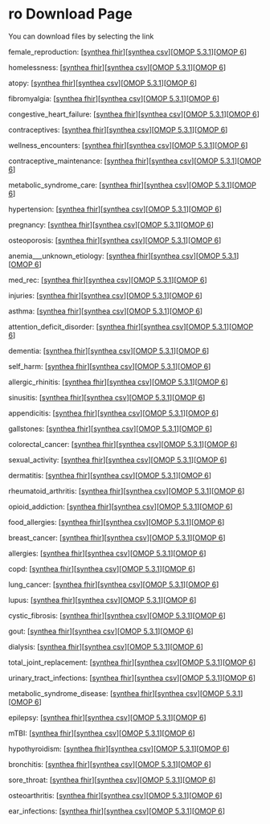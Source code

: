 # ro Download Page #
You can download files by selecting the link

female_reproduction: [[synthea fhir](https://github.com/science-automation/healthcare-europe-sample/raw/ro/ro/female_reproduction_synthea_fhir.zip)][[synthea csv](https://github.com/science-automation/healthcare-europe-sample/raw/ro/ro/female_reproduction_synthea_csv.zip)][[OMOP 5.3.1](https://github.com/science-automation/healthcare-europe-sample/raw/ro/ro/female_reproduction_omop_531.zip)][[OMOP 6](https://github.com/science-automation/healthcare-europe-sample/raw/ro/ro/female_reproduction_omop_6.zip)]

homelessness: [[synthea fhir](https://github.com/science-automation/healthcare-europe-sample/raw/ro/ro/homelessness_synthea_fhir.zip)][[synthea csv](https://github.com/science-automation/healthcare-europe-sample/raw/ro/ro/homelessness_synthea_csv.zip)][[OMOP 5.3.1](https://github.com/science-automation/healthcare-europe-sample/raw/ro/ro/homelessness_omop_531.zip)][[OMOP 6](https://github.com/science-automation/healthcare-europe-sample/raw/ro/ro/homelessness_omop_6.zip)]

atopy: [[synthea fhir](https://github.com/science-automation/healthcare-europe-sample/raw/ro/ro/atopy_synthea_fhir.zip)][[synthea csv](https://github.com/science-automation/healthcare-europe-sample/raw/ro/ro/atopy_synthea_csv.zip)][[OMOP 5.3.1](https://github.com/science-automation/healthcare-europe-sample/raw/ro/ro/atopy_omop_531.zip)][[OMOP 6](https://github.com/science-automation/healthcare-europe-sample/raw/ro/ro/atopy_omop_6.zip)]

fibromyalgia: [[synthea fhir](https://github.com/science-automation/healthcare-europe-sample/raw/ro/ro/fibromyalgia_synthea_fhir.zip)][[synthea csv](https://github.com/science-automation/healthcare-europe-sample/raw/ro/ro/fibromyalgia_synthea_csv.zip)][[OMOP 5.3.1](https://github.com/science-automation/healthcare-europe-sample/raw/ro/ro/fibromyalgia_omop_531.zip)][[OMOP 6](https://github.com/science-automation/healthcare-europe-sample/raw/ro/ro/fibromyalgia_omop_6.zip)]

congestive_heart_failure: [[synthea fhir](https://github.com/science-automation/healthcare-europe-sample/raw/ro/ro/congestive_heart_failure_synthea_fhir.zip)][[synthea csv](https://github.com/science-automation/healthcare-europe-sample/raw/ro/ro/congestive_heart_failure_synthea_csv.zip)][[OMOP 5.3.1](https://github.com/science-automation/healthcare-europe-sample/raw/ro/ro/congestive_heart_failure_omop_531.zip)][[OMOP 6](https://github.com/science-automation/healthcare-europe-sample/raw/ro/ro/congestive_heart_failure_omop_6.zip)]

contraceptives: [[synthea fhir](https://github.com/science-automation/healthcare-europe-sample/raw/ro/ro/contraceptives_synthea_fhir.zip)][[synthea csv](https://github.com/science-automation/healthcare-europe-sample/raw/ro/ro/contraceptives_synthea_csv.zip)][[OMOP 5.3.1](https://github.com/science-automation/healthcare-europe-sample/raw/ro/ro/contraceptives_omop_531.zip)][[OMOP 6](https://github.com/science-automation/healthcare-europe-sample/raw/ro/ro/contraceptives_omop_6.zip)]

wellness_encounters: [[synthea fhir](https://github.com/science-automation/healthcare-europe-sample/raw/ro/ro/wellness_encounters_synthea_fhir.zip)][[synthea csv](https://github.com/science-automation/healthcare-europe-sample/raw/ro/ro/wellness_encounters_synthea_csv.zip)][[OMOP 5.3.1](https://github.com/science-automation/healthcare-europe-sample/raw/ro/ro/wellness_encounters_omop_531.zip)][[OMOP 6](https://github.com/science-automation/healthcare-europe-sample/raw/ro/ro/wellness_encounters_omop_6.zip)]

contraceptive_maintenance: [[synthea fhir](https://github.com/science-automation/healthcare-europe-sample/raw/ro/ro/contraceptive_maintenance_synthea_fhir.zip)][[synthea csv](https://github.com/science-automation/healthcare-europe-sample/raw/ro/ro/contraceptive_maintenance_synthea_csv.zip)][[OMOP 5.3.1](https://github.com/science-automation/healthcare-europe-sample/raw/ro/ro/contraceptive_maintenance_omop_531.zip)][[OMOP 6](https://github.com/science-automation/healthcare-europe-sample/raw/ro/ro/contraceptive_maintenance_omop_6.zip)]

metabolic_syndrome_care: [[synthea fhir](https://github.com/science-automation/healthcare-europe-sample/raw/ro/ro/metabolic_syndrome_care_synthea_fhir.zip)][[synthea csv](https://github.com/science-automation/healthcare-europe-sample/raw/ro/ro/metabolic_syndrome_care_synthea_csv.zip)][[OMOP 5.3.1](https://github.com/science-automation/healthcare-europe-sample/raw/ro/ro/metabolic_syndrome_care_omop_531.zip)][[OMOP 6](https://github.com/science-automation/healthcare-europe-sample/raw/ro/ro/metabolic_syndrome_care_omop_6.zip)]

hypertension: [[synthea fhir](https://github.com/science-automation/healthcare-europe-sample/raw/ro/ro/hypertension_synthea_fhir.zip)][[synthea csv](https://github.com/science-automation/healthcare-europe-sample/raw/ro/ro/hypertension_synthea_csv.zip)][[OMOP 5.3.1](https://github.com/science-automation/healthcare-europe-sample/raw/ro/ro/hypertension_omop_531.zip)][[OMOP 6](https://github.com/science-automation/healthcare-europe-sample/raw/ro/ro/hypertension_omop_6.zip)]

pregnancy: [[synthea fhir](https://github.com/science-automation/healthcare-europe-sample/raw/ro/ro/pregnancy_synthea_fhir.zip)][[synthea csv](https://github.com/science-automation/healthcare-europe-sample/raw/ro/ro/pregnancy_synthea_csv.zip)][[OMOP 5.3.1](https://github.com/science-automation/healthcare-europe-sample/raw/ro/ro/pregnancy_omop_531.zip)][[OMOP 6](https://github.com/science-automation/healthcare-europe-sample/raw/ro/ro/pregnancy_omop_6.zip)]

osteoporosis: [[synthea fhir](https://github.com/science-automation/healthcare-europe-sample/raw/ro/ro/osteoporosis_synthea_fhir.zip)][[synthea csv](https://github.com/science-automation/healthcare-europe-sample/raw/ro/ro/osteoporosis_synthea_csv.zip)][[OMOP 5.3.1](https://github.com/science-automation/healthcare-europe-sample/raw/ro/ro/osteoporosis_omop_531.zip)][[OMOP 6](https://github.com/science-automation/healthcare-europe-sample/raw/ro/ro/osteoporosis_omop_6.zip)]

anemia___unknown_etiology: [[synthea fhir](https://github.com/science-automation/healthcare-europe-sample/raw/ro/ro/anemia___unknown_etiology_synthea_fhir.zip)][[synthea csv](https://github.com/science-automation/healthcare-europe-sample/raw/ro/ro/anemia___unknown_etiology_synthea_csv.zip)][[OMOP 5.3.1](https://github.com/science-automation/healthcare-europe-sample/raw/ro/ro/anemia___unknown_etiology_omop_531.zip)][[OMOP 6](https://github.com/science-automation/healthcare-europe-sample/raw/ro/ro/anemia___unknown_etiology_omop_6.zip)]

med_rec: [[synthea fhir](https://github.com/science-automation/healthcare-europe-sample/raw/ro/ro/med_rec_synthea_fhir.zip)][[synthea csv](https://github.com/science-automation/healthcare-europe-sample/raw/ro/ro/med_rec_synthea_csv.zip)][[OMOP 5.3.1](https://github.com/science-automation/healthcare-europe-sample/raw/ro/ro/med_rec_omop_531.zip)][[OMOP 6](https://github.com/science-automation/healthcare-europe-sample/raw/ro/ro/med_rec_omop_6.zip)]

injuries: [[synthea fhir](https://github.com/science-automation/healthcare-europe-sample/raw/ro/ro/injuries_synthea_fhir.zip)][[synthea csv](https://github.com/science-automation/healthcare-europe-sample/raw/ro/ro/injuries_synthea_csv.zip)][[OMOP 5.3.1](https://github.com/science-automation/healthcare-europe-sample/raw/ro/ro/injuries_omop_531.zip)][[OMOP 6](https://github.com/science-automation/healthcare-europe-sample/raw/ro/ro/injuries_omop_6.zip)]

asthma: [[synthea fhir](https://github.com/science-automation/healthcare-europe-sample/raw/ro/ro/asthma_synthea_fhir.zip)][[synthea csv](https://github.com/science-automation/healthcare-europe-sample/raw/ro/ro/asthma_synthea_csv.zip)][[OMOP 5.3.1](https://github.com/science-automation/healthcare-europe-sample/raw/ro/ro/asthma_omop_531.zip)][[OMOP 6](https://github.com/science-automation/healthcare-europe-sample/raw/ro/ro/asthma_omop_6.zip)]

attention_deficit_disorder: [[synthea fhir](https://github.com/science-automation/healthcare-europe-sample/raw/ro/ro/attention_deficit_disorder_synthea_fhir.zip)][[synthea csv](https://github.com/science-automation/healthcare-europe-sample/raw/ro/ro/attention_deficit_disorder_synthea_csv.zip)][[OMOP 5.3.1](https://github.com/science-automation/healthcare-europe-sample/raw/ro/ro/attention_deficit_disorder_omop_531.zip)][[OMOP 6](https://github.com/science-automation/healthcare-europe-sample/raw/ro/ro/attention_deficit_disorder_omop_6.zip)]

dementia: [[synthea fhir](https://github.com/science-automation/healthcare-europe-sample/raw/ro/ro/dementia_synthea_fhir.zip)][[synthea csv](https://github.com/science-automation/healthcare-europe-sample/raw/ro/ro/dementia_synthea_csv.zip)][[OMOP 5.3.1](https://github.com/science-automation/healthcare-europe-sample/raw/ro/ro/dementia_omop_531.zip)][[OMOP 6](https://github.com/science-automation/healthcare-europe-sample/raw/ro/ro/dementia_omop_6.zip)]

self_harm: [[synthea fhir](https://github.com/science-automation/healthcare-europe-sample/raw/ro/ro/self_harm_synthea_fhir.zip)][[synthea csv](https://github.com/science-automation/healthcare-europe-sample/raw/ro/ro/self_harm_synthea_csv.zip)][[OMOP 5.3.1](https://github.com/science-automation/healthcare-europe-sample/raw/ro/ro/self_harm_omop_531.zip)][[OMOP 6](https://github.com/science-automation/healthcare-europe-sample/raw/ro/ro/self_harm_omop_6.zip)]

allergic_rhinitis: [[synthea fhir](https://github.com/science-automation/healthcare-europe-sample/raw/ro/ro/allergic_rhinitis_synthea_fhir.zip)][[synthea csv](https://github.com/science-automation/healthcare-europe-sample/raw/ro/ro/allergic_rhinitis_synthea_csv.zip)][[OMOP 5.3.1](https://github.com/science-automation/healthcare-europe-sample/raw/ro/ro/allergic_rhinitis_omop_531.zip)][[OMOP 6](https://github.com/science-automation/healthcare-europe-sample/raw/ro/ro/allergic_rhinitis_omop_6.zip)]

sinusitis: [[synthea fhir](https://github.com/science-automation/healthcare-europe-sample/raw/ro/ro/sinusitis_synthea_fhir.zip)][[synthea csv](https://github.com/science-automation/healthcare-europe-sample/raw/ro/ro/sinusitis_synthea_csv.zip)][[OMOP 5.3.1](https://github.com/science-automation/healthcare-europe-sample/raw/ro/ro/sinusitis_omop_531.zip)][[OMOP 6](https://github.com/science-automation/healthcare-europe-sample/raw/ro/ro/sinusitis_omop_6.zip)]

appendicitis: [[synthea fhir](https://github.com/science-automation/healthcare-europe-sample/raw/ro/ro/appendicitis_synthea_fhir.zip)][[synthea csv](https://github.com/science-automation/healthcare-europe-sample/raw/ro/ro/appendicitis_synthea_csv.zip)][[OMOP 5.3.1](https://github.com/science-automation/healthcare-europe-sample/raw/ro/ro/appendicitis_omop_531.zip)][[OMOP 6](https://github.com/science-automation/healthcare-europe-sample/raw/ro/ro/appendicitis_omop_6.zip)]

gallstones: [[synthea fhir](https://github.com/science-automation/healthcare-europe-sample/raw/ro/ro/gallstones_synthea_fhir.zip)][[synthea csv](https://github.com/science-automation/healthcare-europe-sample/raw/ro/ro/gallstones_synthea_csv.zip)][[OMOP 5.3.1](https://github.com/science-automation/healthcare-europe-sample/raw/ro/ro/gallstones_omop_531.zip)][[OMOP 6](https://github.com/science-automation/healthcare-europe-sample/raw/ro/ro/gallstones_omop_6.zip)]

colorectal_cancer: [[synthea fhir](https://github.com/science-automation/healthcare-europe-sample/raw/ro/ro/colorectal_cancer_synthea_fhir.zip)][[synthea csv](https://github.com/science-automation/healthcare-europe-sample/raw/ro/ro/colorectal_cancer_synthea_csv.zip)][[OMOP 5.3.1](https://github.com/science-automation/healthcare-europe-sample/raw/ro/ro/colorectal_cancer_omop_531.zip)][[OMOP 6](https://github.com/science-automation/healthcare-europe-sample/raw/ro/ro/colorectal_cancer_omop_6.zip)]

sexual_activity: [[synthea fhir](https://github.com/science-automation/healthcare-europe-sample/raw/ro/ro/sexual_activity_synthea_fhir.zip)][[synthea csv](https://github.com/science-automation/healthcare-europe-sample/raw/ro/ro/sexual_activity_synthea_csv.zip)][[OMOP 5.3.1](https://github.com/science-automation/healthcare-europe-sample/raw/ro/ro/sexual_activity_omop_531.zip)][[OMOP 6](https://github.com/science-automation/healthcare-europe-sample/raw/ro/ro/sexual_activity_omop_6.zip)]

dermatitis: [[synthea fhir](https://github.com/science-automation/healthcare-europe-sample/raw/ro/ro/dermatitis_synthea_fhir.zip)][[synthea csv](https://github.com/science-automation/healthcare-europe-sample/raw/ro/ro/dermatitis_synthea_csv.zip)][[OMOP 5.3.1](https://github.com/science-automation/healthcare-europe-sample/raw/ro/ro/dermatitis_omop_531.zip)][[OMOP 6](https://github.com/science-automation/healthcare-europe-sample/raw/ro/ro/dermatitis_omop_6.zip)]

rheumatoid_arthritis: [[synthea fhir](https://github.com/science-automation/healthcare-europe-sample/raw/ro/ro/rheumatoid_arthritis_synthea_fhir.zip)][[synthea csv](https://github.com/science-automation/healthcare-europe-sample/raw/ro/ro/rheumatoid_arthritis_synthea_csv.zip)][[OMOP 5.3.1](https://github.com/science-automation/healthcare-europe-sample/raw/ro/ro/rheumatoid_arthritis_omop_531.zip)][[OMOP 6](https://github.com/science-automation/healthcare-europe-sample/raw/ro/ro/rheumatoid_arthritis_omop_6.zip)]

opioid_addiction: [[synthea fhir](https://github.com/science-automation/healthcare-europe-sample/raw/ro/ro/opioid_addiction_synthea_fhir.zip)][[synthea csv](https://github.com/science-automation/healthcare-europe-sample/raw/ro/ro/opioid_addiction_synthea_csv.zip)][[OMOP 5.3.1](https://github.com/science-automation/healthcare-europe-sample/raw/ro/ro/opioid_addiction_omop_531.zip)][[OMOP 6](https://github.com/science-automation/healthcare-europe-sample/raw/ro/ro/opioid_addiction_omop_6.zip)]

food_allergies: [[synthea fhir](https://github.com/science-automation/healthcare-europe-sample/raw/ro/ro/food_allergies_synthea_fhir.zip)][[synthea csv](https://github.com/science-automation/healthcare-europe-sample/raw/ro/ro/food_allergies_synthea_csv.zip)][[OMOP 5.3.1](https://github.com/science-automation/healthcare-europe-sample/raw/ro/ro/food_allergies_omop_531.zip)][[OMOP 6](https://github.com/science-automation/healthcare-europe-sample/raw/ro/ro/food_allergies_omop_6.zip)]

breast_cancer: [[synthea fhir](https://github.com/science-automation/healthcare-europe-sample/raw/ro/ro/breast_cancer_synthea_fhir.zip)][[synthea csv](https://github.com/science-automation/healthcare-europe-sample/raw/ro/ro/breast_cancer_synthea_csv.zip)][[OMOP 5.3.1](https://github.com/science-automation/healthcare-europe-sample/raw/ro/ro/breast_cancer_omop_531.zip)][[OMOP 6](https://github.com/science-automation/healthcare-europe-sample/raw/ro/ro/breast_cancer_omop_6.zip)]

allergies: [[synthea fhir](https://github.com/science-automation/healthcare-europe-sample/raw/ro/ro/allergies_synthea_fhir.zip)][[synthea csv](https://github.com/science-automation/healthcare-europe-sample/raw/ro/ro/allergies_synthea_csv.zip)][[OMOP 5.3.1](https://github.com/science-automation/healthcare-europe-sample/raw/ro/ro/allergies_omop_531.zip)][[OMOP 6](https://github.com/science-automation/healthcare-europe-sample/raw/ro/ro/allergies_omop_6.zip)]

copd: [[synthea fhir](https://github.com/science-automation/healthcare-europe-sample/raw/ro/ro/copd_synthea_fhir.zip)][[synthea csv](https://github.com/science-automation/healthcare-europe-sample/raw/ro/ro/copd_synthea_csv.zip)][[OMOP 5.3.1](https://github.com/science-automation/healthcare-europe-sample/raw/ro/ro/copd_omop_531.zip)][[OMOP 6](https://github.com/science-automation/healthcare-europe-sample/raw/ro/ro/copd_omop_6.zip)]

lung_cancer: [[synthea fhir](https://github.com/science-automation/healthcare-europe-sample/raw/ro/ro/lung_cancer_synthea_fhir.zip)][[synthea csv](https://github.com/science-automation/healthcare-europe-sample/raw/ro/ro/lung_cancer_synthea_csv.zip)][[OMOP 5.3.1](https://github.com/science-automation/healthcare-europe-sample/raw/ro/ro/lung_cancer_omop_531.zip)][[OMOP 6](https://github.com/science-automation/healthcare-europe-sample/raw/ro/ro/lung_cancer_omop_6.zip)]

lupus: [[synthea fhir](https://github.com/science-automation/healthcare-europe-sample/raw/ro/ro/lupus_synthea_fhir.zip)][[synthea csv](https://github.com/science-automation/healthcare-europe-sample/raw/ro/ro/lupus_synthea_csv.zip)][[OMOP 5.3.1](https://github.com/science-automation/healthcare-europe-sample/raw/ro/ro/lupus_omop_531.zip)][[OMOP 6](https://github.com/science-automation/healthcare-europe-sample/raw/ro/ro/lupus_omop_6.zip)]

cystic_fibrosis: [[synthea fhir](https://github.com/science-automation/healthcare-europe-sample/raw/ro/ro/cystic_fibrosis_synthea_fhir.zip)][[synthea csv](https://github.com/science-automation/healthcare-europe-sample/raw/ro/ro/cystic_fibrosis_synthea_csv.zip)][[OMOP 5.3.1](https://github.com/science-automation/healthcare-europe-sample/raw/ro/ro/cystic_fibrosis_omop_531.zip)][[OMOP 6](https://github.com/science-automation/healthcare-europe-sample/raw/ro/ro/cystic_fibrosis_omop_6.zip)]

gout: [[synthea fhir](https://github.com/science-automation/healthcare-europe-sample/raw/ro/ro/gout_synthea_fhir.zip)][[synthea csv](https://github.com/science-automation/healthcare-europe-sample/raw/ro/ro/gout_synthea_csv.zip)][[OMOP 5.3.1](https://github.com/science-automation/healthcare-europe-sample/raw/ro/ro/gout_omop_531.zip)][[OMOP 6](https://github.com/science-automation/healthcare-europe-sample/raw/ro/ro/gout_omop_6.zip)]

dialysis: [[synthea fhir](https://github.com/science-automation/healthcare-europe-sample/raw/ro/ro/dialysis_synthea_fhir.zip)][[synthea csv](https://github.com/science-automation/healthcare-europe-sample/raw/ro/ro/dialysis_synthea_csv.zip)][[OMOP 5.3.1](https://github.com/science-automation/healthcare-europe-sample/raw/ro/ro/dialysis_omop_531.zip)][[OMOP 6](https://github.com/science-automation/healthcare-europe-sample/raw/ro/ro/dialysis_omop_6.zip)]

total_joint_replacement: [[synthea fhir](https://github.com/science-automation/healthcare-europe-sample/raw/ro/ro/total_joint_replacement_synthea_fhir.zip)][[synthea csv](https://github.com/science-automation/healthcare-europe-sample/raw/ro/ro/total_joint_replacement_synthea_csv.zip)][[OMOP 5.3.1](https://github.com/science-automation/healthcare-europe-sample/raw/ro/ro/total_joint_replacement_omop_531.zip)][[OMOP 6](https://github.com/science-automation/healthcare-europe-sample/raw/ro/ro/total_joint_replacement_omop_6.zip)]

urinary_tract_infections: [[synthea fhir](https://github.com/science-automation/healthcare-europe-sample/raw/ro/ro/urinary_tract_infections_synthea_fhir.zip)][[synthea csv](https://github.com/science-automation/healthcare-europe-sample/raw/ro/ro/urinary_tract_infections_synthea_csv.zip)][[OMOP 5.3.1](https://github.com/science-automation/healthcare-europe-sample/raw/ro/ro/urinary_tract_infections_omop_531.zip)][[OMOP 6](https://github.com/science-automation/healthcare-europe-sample/raw/ro/ro/urinary_tract_infections_omop_6.zip)]

metabolic_syndrome_disease: [[synthea fhir](https://github.com/science-automation/healthcare-europe-sample/raw/ro/ro/metabolic_syndrome_disease_synthea_fhir.zip)][[synthea csv](https://github.com/science-automation/healthcare-europe-sample/raw/ro/ro/metabolic_syndrome_disease_synthea_csv.zip)][[OMOP 5.3.1](https://github.com/science-automation/healthcare-europe-sample/raw/ro/ro/metabolic_syndrome_disease_omop_531.zip)][[OMOP 6](https://github.com/science-automation/healthcare-europe-sample/raw/ro/ro/metabolic_syndrome_disease_omop_6.zip)]

epilepsy: [[synthea fhir](https://github.com/science-automation/healthcare-europe-sample/raw/ro/ro/epilepsy_synthea_fhir.zip)][[synthea csv](https://github.com/science-automation/healthcare-europe-sample/raw/ro/ro/epilepsy_synthea_csv.zip)][[OMOP 5.3.1](https://github.com/science-automation/healthcare-europe-sample/raw/ro/ro/epilepsy_omop_531.zip)][[OMOP 6](https://github.com/science-automation/healthcare-europe-sample/raw/ro/ro/epilepsy_omop_6.zip)]

mTBI: [[synthea fhir](https://github.com/science-automation/healthcare-europe-sample/raw/ro/ro/mTBI_synthea_fhir.zip)][[synthea csv](https://github.com/science-automation/healthcare-europe-sample/raw/ro/ro/mTBI_synthea_csv.zip)][[OMOP 5.3.1](https://github.com/science-automation/healthcare-europe-sample/raw/ro/ro/mTBI_omop_531.zip)][[OMOP 6](https://github.com/science-automation/healthcare-europe-sample/raw/ro/ro/mTBI_omop_6.zip)]

hypothyroidism: [[synthea fhir](https://github.com/science-automation/healthcare-europe-sample/raw/ro/ro/hypothyroidism_synthea_fhir.zip)][[synthea csv](https://github.com/science-automation/healthcare-europe-sample/raw/ro/ro/hypothyroidism_synthea_csv.zip)][[OMOP 5.3.1](https://github.com/science-automation/healthcare-europe-sample/raw/ro/ro/hypothyroidism_omop_531.zip)][[OMOP 6](https://github.com/science-automation/healthcare-europe-sample/raw/ro/ro/hypothyroidism_omop_6.zip)]

bronchitis: [[synthea fhir](https://github.com/science-automation/healthcare-europe-sample/raw/ro/ro/bronchitis_synthea_fhir.zip)][[synthea csv](https://github.com/science-automation/healthcare-europe-sample/raw/ro/ro/bronchitis_synthea_csv.zip)][[OMOP 5.3.1](https://github.com/science-automation/healthcare-europe-sample/raw/ro/ro/bronchitis_omop_531.zip)][[OMOP 6](https://github.com/science-automation/healthcare-europe-sample/raw/ro/ro/bronchitis_omop_6.zip)]

sore_throat: [[synthea fhir](https://github.com/science-automation/healthcare-europe-sample/raw/ro/ro/sore_throat_synthea_fhir.zip)][[synthea csv](https://github.com/science-automation/healthcare-europe-sample/raw/ro/ro/sore_throat_synthea_csv.zip)][[OMOP 5.3.1](https://github.com/science-automation/healthcare-europe-sample/raw/ro/ro/sore_throat_omop_531.zip)][[OMOP 6](https://github.com/science-automation/healthcare-europe-sample/raw/ro/ro/sore_throat_omop_6.zip)]

osteoarthritis: [[synthea fhir](https://github.com/science-automation/healthcare-europe-sample/raw/ro/ro/osteoarthritis_synthea_fhir.zip)][[synthea csv](https://github.com/science-automation/healthcare-europe-sample/raw/ro/ro/osteoarthritis_synthea_csv.zip)][[OMOP 5.3.1](https://github.com/science-automation/healthcare-europe-sample/raw/ro/ro/osteoarthritis_omop_531.zip)][[OMOP 6](https://github.com/science-automation/healthcare-europe-sample/raw/ro/ro/osteoarthritis_omop_6.zip)]

ear_infections: [[synthea fhir](https://github.com/science-automation/healthcare-europe-sample/raw/ro/ro/ear_infections_synthea_fhir.zip)][[synthea csv](https://github.com/science-automation/healthcare-europe-sample/raw/ro/ro/ear_infections_synthea_csv.zip)][[OMOP 5.3.1](https://github.com/science-automation/healthcare-europe-sample/raw/ro/ro/ear_infections_omop_531.zip)][[OMOP 6](https://github.com/science-automation/healthcare-europe-sample/raw/ro/ro/ear_infections_omop_6.zip)]

